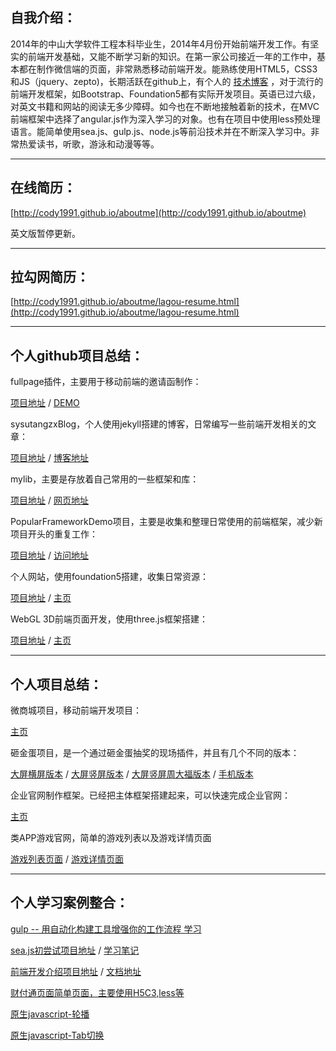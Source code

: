 自我介绍：
------------------

2014年的中山大学软件工程本科毕业生，2014年4月份开始前端开发工作。有坚实的前端开发基础，又能不断学习新的知识。在第一家公司接近一年的工作中，基本都在制作微信端的页面，非常熟悉移动前端开发。能熟练使用HTML5，CSS3和JS（jquery、zepto)，长期活跃在github上，有个人的 [技术博客](http://cody1991.github.io/sysutangzxBlog/index.html) ，对于流行的前端开发框架，如Bootstrap、Foundation5都有实际开发项目。英语已过六级，对英文书籍和网站的阅读无多少障碍。如今也在不断地接触着新的技术，在MVC前端框架中选择了angular.js作为深入学习的对象。也有在项目中使用less预处理语言。能简单使用sea.js、gulp.js、node.js等前沿技术并在不断深入学习中。非常热爱读书，听歌，游泳和动漫等等。

<hr/>

在线简历：
------------------

[http://cody1991.github.io/aboutme](http://cody1991.github.io/aboutme)

英文版暂停更新。

<hr/>

拉勾网简历：
------------------
[http://cody1991.github.io/aboutme/lagou-resume.html](http://cody1991.github.io/aboutme/lagou-resume.html)
 
<hr/>

个人github项目总结：
------------------
fullpage插件，主要用于移动前端的邀请函制作：

[项目地址](https://github.com/cody1991/fullpage) / [DEMO](http://cody1991.github.io/fullpage/)

sysutangzxBlog，个人使用jekyll搭建的博客，日常编写一些前端开发相关的文章：

[项目地址](https://github.com/cody1991/sysutangzxBlog) / [博客地址](http://cody1991.github.io/sysutangzxBlog/index.html)

mylib，主要是存放着自己常用的一些框架和库：

[项目地址](https://github.com/cody1991/mylib) / [网页地址](http://cody1991.github.io/mylib/)

PopularFrameworkDemo项目，主要是收集和整理日常使用的前端框架，减少新项目开头的重复工作：

[项目地址](https://github.com/cody1991/PopularFrameworkDemo) / [访问地址](http://cody1991.github.io/PopularFrameworkDemo/)

个人网站，使用foundation5搭建，收集日常资源：

[项目地址](https://github.com/cody1991/cody1991.github.io) / [主页](cody1991.github.io)

WebGL 3D前端页面开发，使用three.js框架搭建：

[项目地址](https://github.com/cody1991/webgltang) / [主页](http://cody1991.github.io/webgltang/)

<hr/>

个人项目总结：
------------------

微商城项目，移动前端开发项目：

[主页](http://cody1991.github.io/aboutme/projects/weishang/)

砸金蛋项目，是一个通过砸金蛋抽奖的现场插件，并且有几个不同的版本：

[大屏横屏版本](http://cody1991.github.io/aboutme/projects/egg) / [大屏竖屏版本](http://cody1991.github.io/aboutme/projects/egg/indexV.html) / [大屏竖屏周大福版本](http://cody1991.github.io/aboutme/projects/egg/indexzdf.html) / [手机版本](http://cody1991.github.io/aboutme/projects/egg/mobile.html)

企业官网制作框架。已经把主体框架搭建起来，可以快速完成企业官网：

[主页](http://cody1991.github.io/aboutme/projects/homepage/index.html)

类APP游戏官网，简单的游戏列表以及游戏详情页面

[游戏列表页面](http://cody1991.github.io/aboutme/projects/gameDemo/1.html) / [游戏详情页面](http://cody1991.github.io/aboutme/projects/gameDemo/2.html)

<hr/>

个人学习案例整合：
------------------
[gulp -- 用自动化构建工具增强你的工作流程 学习](https://github.com/cody1991/gulp-study)

[sea.js初尝试项目地址](https://github.com/cody1991/seajs-study) / [学习笔记](http://cody1991.github.io/sysutangzxBlog/frontend/2015/03/28/seajs-study.html)

[前端开发介绍项目地址](https://github.com/cody1991/front-end-introduction) / [文档地址](http://cody1991.github.io/front-end-introduction/)

[财付通页面简单页面，主要使用H5C3,less等](http://cody1991.github.io/aboutme/demo/)

[原生javascript-轮播](http://cody1991.github.io/aboutme/demo/carousel)

[原生javascript-Tab切换](http://cody1991.github.io/aboutme/demo/tab)